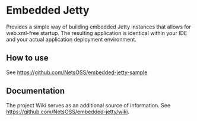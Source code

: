 Embedded Jetty
==============

Provides a simple way of building embedded Jetty instances that allows for web.xml-free startup. The resulting application is identical within your IDE and your actual application deployment environment.

How to use
----------

See https://github.com/NetsOSS/embedded-jetty-sample


Documentation
-------------

The project Wiki serves as an additional source of information. See https://github.com/NetsOSS/embedded-jetty/wiki.

